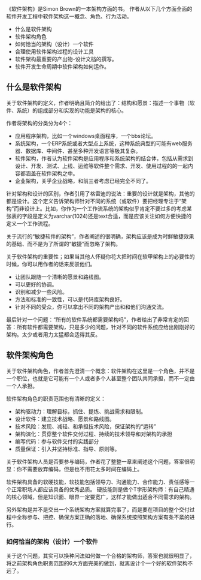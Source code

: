 
《软件架构》是Simon Brown的一本架构方面的书。
作者从以下几个方面全面的软件开发工程中软件架构这一概念、角色、行为活动。
- 什么是软件架构
- 软件架构角色
- 如何恰当的架构（设计）一个软件
- 合理使用软件架构过程的设计工具
- 软件架构最重要的产出物-设计文档的撰写。
- 软件开发生命周期中软件架构如何运作。


## 什么是软件架构

关于软件架构的定义，作者明确且简介的给出了：结构和愿景：描述一个事物（软件、系统）的组成部分和实现的功能是架构的核心。

作者将架构的分类分为4个：
- 应用程序架构，比如一个windows桌面程序，一个bbs论坛。
- 系统架构，一个ERP系统或者大型点上系统，这种系统典型的可能有web服务器、数据库、中间件、甚至多种开发语言等极其复杂。
- 软件架构，作者认为软件架构是应用程序和系统架构的结合体，包括从需求到设计、开发、测试、上线、运维等软件整个需求、开发、使用过程的的一起内容都涵盖在软件架构之中。
- 企业架构，关乎企业战略，和前三者考虑已经完全不同了。

针对架构和设计的区别，作者引用了格雷迪的说法：重要的设计就是架构，其他的都是设计。这个定义告诉架构师针对不同的系统（或软件）要把经理专注于“架构”而非设计上。比如，你作为一个工作流系统的架构似乎肯定不要过多的考虑某张表的字段是定义为varchar(1024)还是text合适，而是应该关注如何方便快捷的定义一个工作流程。

关于流行的“敏捷软件的架构”，作者阐述的很明确，架构应该是成为时鲜敏捷效果的基础、而不是为了所谓的“敏捷”而忽略了架构。

关于软件架构的重要性；如果当其他人怀疑你花大把时间在软甲架构上的必要性的时候，你可以用作者的话来反驳他们。
- 让团队跟随一个清晰的愿景和路线图。
- 可以更好的协调。
- 识别和减少一些风险。
- 方法和标准的一致性，可以是代码库架构良好。
- 针对不同的受众，你可以拿出不同的架构产出和和他们沟通交流。

最后针对一个问题：“所有的软件系统都需要架构吗”，作者给出了非常肯定的回答：所有软件都需要架构，只是多少的问题，针对不同的软件系统应给出刚刚好的架构。太少或者用力太猛都会适得其反。


## 软件架构角色
关于软件架构角色，作者首先澄清一个概念：软件架构在这里是一个角色，并不是一个职位，也就是它可能有一个人或者多个人甚至整个团队共同承担，而不一定由一个人承担。

软件架构角色的职责范围也有清晰的定义：
- 架构驱动力：理解目标，抓住、提炼、挑战需求和限制。
- 设计软件：建立技术战略、愿景和路线图。
- 技术风险：发现、减轻、和承担技术风险，保证架构的“运转”
- 架构演化：贯穿整个软件交付过程、持续的技术领导和对架构的承担
- 编写代码：参与软件交付的实践部分
- 质量保证：引入并坚持标准、指导、原则等。

关于软件架构人员是否要参与编码，作者花了整整一章来阐述这个问题，答案很明显：你不需要放弃编码，但是也不用花太多时间在编码上。

软件架构具备的软硬技能，软技能包括领导力、沟通能力、合作能力、责任感等一个正常职场人都应该具备的优秀品质。
硬技能则是做个T字形架构师：有自己精通的核心领域，但是知识面、眼界一定要宽广，这样才能做出适合不同需求的架构。

另外架构是并不是交出一个系统架构方案就算完事了，而是要在项目的整个交付过程中全称参与、把控、确保方案正确的落地、确保系统按照架构方案有条不紊的进行。


### 如何恰当的架构（设计）一个软件

关于这个问题，其实可以换种问法如何做一个合格的架构师，答案也就很明显了，将之前架构角色职责范围的6大方面完美的做到，就离设计个一个好的软件架构不远了。
